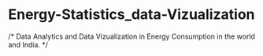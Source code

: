 # Energy-Statistics_data-Vizualization

/* Data Analytics and Data Vizualization in Energy Consumption in the world and India. */  
